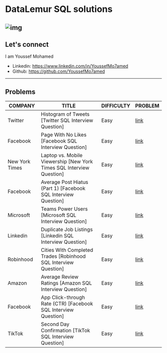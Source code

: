 # DataLemur SQL solutions

![img](https://datalemur.com/_next/image?url=%2Flogo.png&w=256&q=75)
---

## Let's connect

I am Youssef Mohamed

- Linkedin: <https://www.linkedin.com/in/YoussefMo7amed>
- Github: <https://github.com/YoussefMo7amed>

----

## Problems

COMPANY|TITLE|DIFFICULTY|PROBLEM|
---|---|---|---|
Twitter|Histogram of Tweets [Twitter SQL Interview Question]|Easy|[link](problems/Histogram%20of%20Tweets%20[Twitter%20SQL%20Interview%20Question].md)|
Facebook|Page With No Likes [Facebook SQL Interview Question]|Easy|[link](problems/Page%20With%20No%20Likes%20[Facebook%20SQL%20Interview%20Question].md)|
New York Times|Laptop vs. Mobile Viewership [New York Times SQL Interview Question]|Easy|[link](problems/Laptop%20vs.%20Mobile%20Viewership%20[New%20York%20Times%20SQL%20Interview%20Question].md)|
Facebook|Average Post Hiatus (Part 1) [Facebook SQL Interview Question]|Easy|[link](problems/Average%20Post%20Hiatus%20(Part%201)%20[Facebook%20SQL%20Interview%20Question].md)|
Microsoft|Teams Power Users [Microsoft SQL Interview Question]|Easy|[link](problems/Teams%20Power%20Users%20[Microsoft%20SQL%20Interview%20Question].md)|
Linkedin|Duplicate Job Listings [Linkedin SQL Interview Question]|Easy|[link](problems/Duplicate%20Job%20Listings%20[Linkedin%20SQL%20Interview%20Question].md)|
Robinhood|Cities With Completed Trades [Robinhood SQL Interview Question]|Easy|[link](problems/Cities%20With%20Completed%20Trades%20[Robinhood%20SQL%20Interview%20Question].md)|
Amazon|Average Review Ratings [Amazon SQL Interview Question]|Easy|[link](problems/Average%20Review%20Ratings%20[Amazon%20SQL%20Interview%20Question].md)|
Facebook|App Click-through Rate (CTR) [Facebook SQL Interview Question]|Easy|[link](problems/App%20Click-through%20Rate%20(CTR)%20[Facebook%20SQL%20Interview%20Question].md)|
TikTok|Second Day Confirmation [TikTok SQL Interview Question]|Easy|[link](problems/Second%20Day%20Confirmation%20[TikTok%20SQL%20Interview%20Question].md)|
